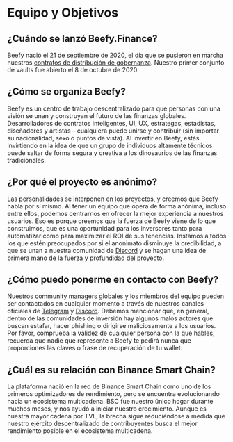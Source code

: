 # Equipo y Objetivos

## ¿Cuándo se lanzó Beefy.Finance?

Beefy nació el 21 de septiembre de 2020, el día que se pusieron en marcha nuestros [contratos de distribución de gobernanza](https://medium.com/beefyfinance/bifi-contracts-are-live-on-mainnet-6080577269d7). Nuestro primer conjunto de vaults fue abierto el 8 de octubre de 2020.

## ¿Cómo se organiza Beefy?

Beefy es un centro de trabajo descentralizado para que personas con una visión se unan y construyan el futuro de las finanzas globales. Desarrolladores de contratos inteligentes, UI, UX, estrategas, estadistas, diseñadores y artistas – cualquiera puede unirse y contribuir (sin importar su nacionalidad, sexo o puntos de vista). Al invertir en Beefy, estás invirtiendo en la idea de que un grupo de individuos altamente técnicos puede saltar de forma segura y creativa a los dinosaurios de las finanzas tradicionales.

## ¿Por qué el proyecto es anónimo?

Las personalidades se interponen en los proyectos, y creemos que Beefy habla por sí mismo. Al tener un equipo que opera de forma anónima, incluso entre ellos, podemos centrarnos en ofrecer la mejor experiencia a nuestros usuarios. Eso es porque creemos que la fuerza de Beefy viene de lo que construimos, que es una oportunidad para los inversores tanto para automatizar como para maximizar el ROI de sus tenencias. Instamos a todos los que estén preocupados por si el anonimato disminuye la credibilidad, a que se unan a nuestra comunidad de [Discord](https://discord.com/invite/yq8wfHd) y se hagan una idea de primera mano de la fuerza y profundidad del proyecto.

## ¿Cómo puedo ponerme en contacto con Beefy?

Nuestros community managers globales y los miembros del equipo pueden ser contactados en cualquier momento a través de nuestros canales oficiales de [Telegram](https://t.me/beefyfinance) y [Discord](https://discord.gg/yq8wfHd). Debemos mencionar que, en general, dentro de las comunidades de inversión hay algunos malos actores que buscan estafar, hacer phishing o dirigirse maliciosamente a los usuarios. Por favor, comprueba la validez de cualquier persona con la que hables, recuerda que nadie que represente a Beefy te pedirá nunca que proporciones las claves o frase de recuperación de tu wallet.

## ¿Cuál es su relación con Binance Smart Chain?

La plataforma nació en la red de Binance Smart Chain como uno de los primeros optimizadores de rendimiento, pero se encuentra evolucionando hacia un ecosistema multicadena. BSC fue nuestro único hogar durante muchos meses, y nos ayudó a iniciar nuestro crecimiento. Aunque es nuestra mayor cadena por TVL, la brecha sigue reduciéndose a medida que nuestro ejército descentralizado de contribuyentes busca el mejor rendimiento posible en el ecosistema multicadena.
